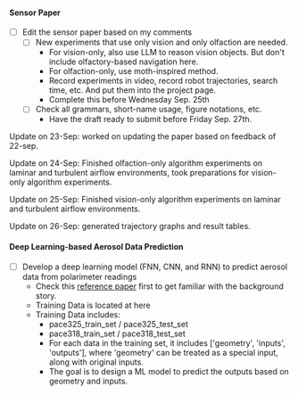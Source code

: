 #### Sensor Paper
* [ ] Edit the sensor paper based on my comments
  * [ ] New experiments that use only vision and only olfaction are needed.
    * For vision-only, also use LLM to reason vision objects. But don't include olfactory-based navigation here. 
    * For olfaction-only, use moth-inspired method. 
    * Record experiments in video, record robot trajectories, search time, etc. And put them into the project page. 
    * Complete this before Wednesday Sep. 25th
  * [ ] Check all grammars, short-name usage, figure notations, etc. 
    * Have the draft ready to submit before Friday Sep. 27th. 

Update on 23-Sep: worked on updating the paper based on feedback of 22-sep.  

Update on 24-Sep: Finished olfaction-only algorithm experiments on laminar and turbulent airflow environments, took preparations for vision-only algorithm experiments.  

Update on 25-Sep: Finished vision-only algorithm experiments on laminar and turbulent airflow environments. 

Update on 26-Sep: generated trajectory graphs and result tables.




#### Deep Learning-based Aerosol Data Prediction
* [ ] Develop a deep learning model (FNN, CNN, and RNN) to predict aerosol data from polarimeter readings
  * Check this [reference paper](./../../../Reference/pacc-mapp_algorithm.pdf) first to get familiar with the background story. 
  * Training Data is located at here
  * Training Data includes:
    * pace325_train_set / pace325_test_set
    * pace318_train_set / pace318_test_set
    * For each data in the training set, it includes \['geometry', 'inputs', 'outputs'\], where 'geometry' can be treated as a special input, along with original inputs. 
    * The goal is to design a ML model to predict the outputs based on geometry and inputs. 
